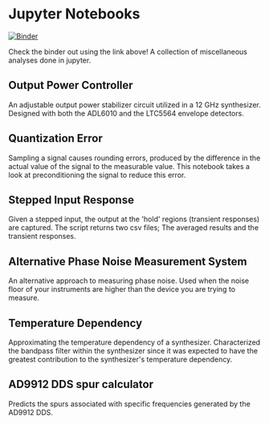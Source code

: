 # Jupyter Notebooks

[![Binder](https://mybinder.org/badge.svg)](https://mybinder.org/v2/gh/JoshWilkins2013/JupyterNotebooks/master)

Check the binder out using the link above!
A collection of miscellaneous analyses done in jupyter.<br>

## Output Power Controller

An adjustable output power stabilizer circuit utilized in a 12 GHz synthesizer. 
Designed with both the ADL6010 and the LTC5564 envelope detectors.

## Quantization Error

Sampling a signal causes rounding errors, produced by the difference in the actual value 
of the signal to the measurable value. This notebook takes a look at preconditioning 
the signal to reduce this error.

## Stepped Input Response

Given a stepped input, the output at the 'hold' regions (transient responses) are captured. 
The script returns two csv files; The averaged results and the transient responses.

## Alternative Phase Noise Measurement System

An alternative approach to measuring phase noise. Used when the noise floor of your instruments are higher
than the device you are trying to measure.

## Temperature Dependency

Approximating the temperature dependency of a synthesizer. Characterized the bandpass filter within the synthesizer 
since it was expected to have the greatest contribution to the synthesizer's temperature dependency.

## AD9912 DDS spur calculator

Predicts the spurs associated with specific frequencies generated by the AD9912 DDS.